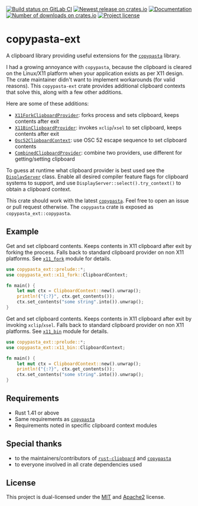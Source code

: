 [![Build status on GitLab CI][gitlab-ci-master-badge]][gitlab-ci-link]
[![Newest release on crates.io][crate-version-badge]][crate-link]
[![Documentation][docs-badge]][docs]
[![Number of downloads on crates.io][crate-download-badge]][crate-link]
[![Project license][crate-license-badge]](#License)

[crate-download-badge]: https://img.shields.io/crates/d/copypasta-ext.svg
[crate-license-badge]: https://img.shields.io/crates/l/copypasta-ext.svg
[crate-link]: https://crates.io/crates/copypasta-ext
[crate-version-badge]: https://img.shields.io/crates/v/copypasta-ext.svg
[docs-badge]: https://docs.rs/copypasta-ext/badge.svg
[docs]: https://docs.rs/copypasta-ext
[gitlab-ci-link]: https://gitlab.com/timvisee/copypasta-ext/pipelines
[gitlab-ci-master-badge]: https://gitlab.com/timvisee/copypasta-ext/badges/master/pipeline.svg

# copypasta-ext
A clipboard library providing useful extensions for the
[`copypasta`][copypasta] library.

I had a growing annoyance with `copypasta`, because the clipboard is
cleared on the Linux/X11 platform when your application exists as per X11
design. The crate maintainer didn't want to implement workarounds (for valid
reasons). This `copypasta-ext` crate provides additional
clipboard contexts that solve this, along with a few other additions.

Here are some of these additions:

- [`X11ForkClipboardProvider`](https://docs.rs/copypasta-ext/*/copypasta_ext/x11_fork/index.html):
  forks process and sets clipboard, keeps contents after exit
- [`X11BinClipboardProvider`](https://docs.rs/copypasta-ext/*/copypasta_ext/x11_bin/index.html):
  invokes `xclip`/`xsel` to set clipboard, keeps contents after exit
- [`Osc52ClipboardContext`](https://docs.rs/copypasta-ext/*/copypasta_ext/osc52/index.html):
  use OSC 52 escape sequence to set clipboard contents
- [`CombinedClipboardProvider`](https://docs.rs/copypasta-ext/*/copypasta_ext/struct.CombinedClipboardContext.html):
  combine two providers, use different for getting/setting clipboard

To guess at runtime what clipboard provider is best used see the [`DisplayServer`](https://docs.rs/copypasta-ext/*/copypasta_ext/display/enum.DisplayServer.html) class.
Enable all desired compiler feature flags for clipboard systems to support, and
use `DisplayServer::select().try_context()` to obtain a clipboard context.

This crate should work with the latest [`copypasta`][copypasta]. Feel free to
open an issue or pull request otherwise. The `copypasta` crate is exposed as
`copypasta_ext::copypasta`.

## Example
Get and set clipboard contents. Keeps contents in X11 clipboard after exit by
forking the process. Falls back to standard clipboard provider on non X11 platforms.
See [`x11_fork`](https://docs.rs/copypasta-ext/*/copypasta_ext/x11_fork/index.html)
module for details.

```rust
use copypasta_ext::prelude::*;
use copypasta_ext::x11_fork::ClipboardContext;

fn main() {
    let mut ctx = ClipboardContext::new().unwrap();
    println!("{:?}", ctx.get_contents());
    ctx.set_contents("some string".into()).unwrap();
}
```

Get and set clipboard contents. Keeps contents in X11 clipboard after exit by
invoking `xclip`/`xsel`. Falls back to standard clipboard provider on non X11
platforms. See [`x11_bin`](https://docs.rs/copypasta-ext/*/copypasta_ext/x11_bin/index.html)
module for details.

```rust
use copypasta_ext::prelude::*;
use copypasta_ext::x11_bin::ClipboardContext;

fn main() {
    let mut ctx = ClipboardContext::new().unwrap();
    println!("{:?}", ctx.get_contents());
    ctx.set_contents("some string".into()).unwrap();
}
```

## Requirements
- Rust 1.41 or above
- Same requirements as [`copypasta`][copypasta]
- Requirements noted in specific clipboard context modules

## Special thanks
- to the maintainers/contributors of [`rust-clipboard`][rust-clipboard] and [`copypasta`][copypasta]
- to everyone involved in all crate dependencies used

## License
This project is dual-licensed under the [MIT](./LICENSE.mit) and
[Apache2](./LICENSE.apache2) license.

[copypasta]: https://github.com/alacritty/copypasta
[rust-clipboard]: https://github.com/aweinstock314/rust-clipboard
